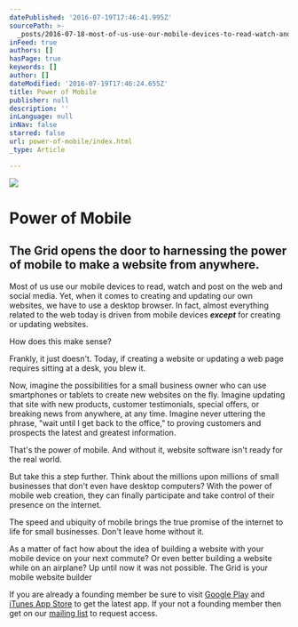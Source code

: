 ```yaml
---
datePublished: '2016-07-19T17:46:41.995Z'
sourcePath: >-
  _posts/2016-07-18-most-of-us-use-our-mobile-devices-to-read-watch-and-post-on.md
inFeed: true
authors: []
hasPage: true
keywords: []
author: []
dateModified: '2016-07-19T17:46:24.655Z'
title: Power of Mobile
publisher: null
description: ''
inLanguage: null
inNav: false
starred: false
url: power-of-mobile/index.html
_type: Article

---
```

![](https://imgflo.herokuapp.com/graph/vahj1ThiexotieMo/56d707d53a8bb0ec1f26be4aa0256804/croprotate.jpg?cropheight=1199&cropwidth=2100&degrees=0&input=https%3A%2F%2Fthe-grid-user-content.s3-us-west-2.amazonaws.com%2Fcd00a677-8942-4c24-9058-c24cdaddfb53.jpg&x=0&y=0)

# Power of Mobile

## **The Grid opens the door to harnessing the power of mobile to make a website from anywhere.**

Most of us use our mobile devices to read, watch and post on the web and social media. Yet, when it comes to creating and updating our own websites, we have to use a desktop browser. In fact, almost everything related to the web today is driven from mobile devices _**except**_ for creating or updating websites.

How does this make sense?

Frankly, it just doesn't. Today, if creating a website or updating a web page requires sitting at a desk, you blew it.

Now, imagine the possibilities for a small business owner who can use smartphones or tablets to create new websites on the fly. Imagine updating that site with new products, customer testimonials, special offers, or breaking news from anywhere, at any time. Imagine never uttering the phrase, "wait until I get back to the office," to proving customers and prospects the latest and greatest information.

That's the power of mobile. And without it, website software isn't ready for the real world.

But take this a step further. Think about the millions upon millions of small businesses that don't even have desktop computers? With the power of mobile web creation, they can finally participate and take control of their presence on the internet.

The speed and ubiquity of mobile brings the true promise of the internet to life for small businesses. Don't leave home without it.

As a matter of fact how about the idea of building a website with your mobile device on your next commute? Or even better building a website while on an airplane? Up until now it was not possible. The Grid is your mobile website builder

If you are already a founding member be sure to visit [Google Play][0] and [iTunes App Store][1] to get the latest app. If your not a founding member then get on our [mailing list][2] to request access.

[0]: https://play.google.com/store/apps/details?id=io.thegrid.app
[1]: https://itunes.apple.com/us/app/the-grid./id990744597
[2]: https://thegrid.io/